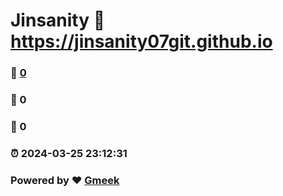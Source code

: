 # Jinsanity :link: https://jinsanity07git.github.io 
### :page_facing_up: [0](https://jinsanity07git.github.io/tag.html) 
### :speech_balloon: 0 
### :hibiscus: 0 
### :alarm_clock: 2024-03-25 23:12:31 
### Powered by :heart: [Gmeek](https://github.com/Meekdai/Gmeek)
